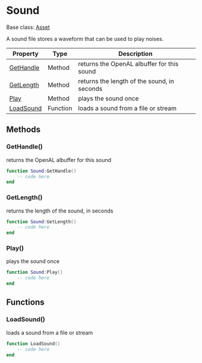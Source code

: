 # Sound

Base class: [Asset](Asset.md)

A sound file stores a waveform that can be used to play noises.

| Property | Type | Description |
|---|---|---|
| [GetHandle](#sound:handle) | Method | returns the OpenAL albuffer for this sound |
| [GetLength](#sound:length) | Method | returns the length of the sound, in seconds |
| [Play](#sound:play) | Method | plays the sound once |
| [LoadSound](#loadsound) | Function | loads a sound from a file or stream |

## Methods

### GetHandle()

returns the OpenAL albuffer for this sound

```lua
function Sound:GetHandle()
    -- code here
end
```

### GetLength()

returns the length of the sound, in seconds

```lua
function Sound:GetLength()
    -- code here
end
```

### Play()

plays the sound once

```lua
function Sound:Play()
    -- code here
end
```

## Functions

### LoadSound()

loads a sound from a file or stream

```lua
function LoadSound()
    -- code here
end
```